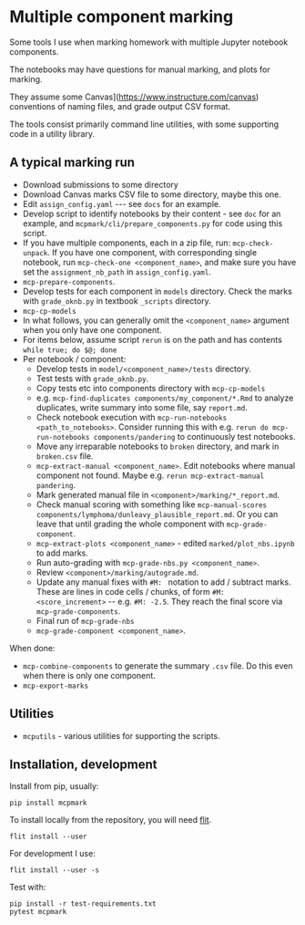 # Multiple component marking

Some tools I use when marking homework with multiple Jupyter notebook
components.

The notebooks may have questions for manual marking, and plots for marking.

They assume some Canvas](https://www.instructure.com/canvas) conventions of naming files, and grade output CSV format.

The tools consist primarily command line utilities, with some supporting code
in a utility library.

## A typical marking run

* Download submissions to some directory
* Download Canvas marks CSV  file to some directory, maybe this one.
* Edit `assign_config.yaml` --- see `docs` for an example.
* Develop script to identify notebooks by their content - see `doc` for an
  example, and `mcpmark/cli/prepare_components.py` for code using this script.
* If you have multiple components, each in a zip file, run:
  `mcp-check-unpack`.  If you have one component, with corresponding single
  notebook, run `mcp-check-one <component_name>`, and make sure you have set
  the `assignment_nb_path` in `assign_config.yaml`.
* `mcp-prepare-components`.
* Develop tests for each component in `models` directory.  Check the marks
  with `grade_oknb.py` in textbook `_scripts` directory.
* `mcp-cp-models`
* In what follows, you can generally omit the `<component_name>` argument when
  you only have one component.
* For items below, assume script `rerun` is on the path and has contents
  `while true; do $@; done`
* Per notebook / component:
    * Develop tests in `model/<component_name>/tests` directory.
    * Test tests with `grade_oknb.py`.
    * Copy tests etc into components directory with `mcp-cp-models`
    * e.g. `mcp-find-duplicates components/my_component/*.Rmd` to analyze
      duplicates, write summary into some file, say `report.md`.
    * Check notebook execution with `mcp-run-notebooks <path_to_notebooks>`.
      Consider running this with e.g. `rerun do mcp-run-notebooks
      components/pandering` to continuously test notebooks.
    * Move any irreparable notebooks to `broken` directory, and mark in
      `broken.csv` file.
    * `mcp-extract-manual <component_name>`. Edit notebooks where manual
      component not found.  Maybe e.g. `rerun mcp-extract-manual pandering`.
    * Mark generated manual file in `<component>/marking/*_report.md`.
    * Check manual scoring with something like `mcp-manual-scores
      components/lymphoma/dunleavy_plausible_report.md`.  Or you can leave
      that until grading the whole component with `mcp-grade-component`.
    * `mcp-extract-plots <component_name>` - edited `marked/plot_nbs.ipynb` to
      add marks.
    * Run auto-grading with `mcp-grade-nbs.py <component_name>`.
    * Review `<component>/marking/autograde.md`.
    * Update any manual fixes with `#M: ` notation to add / subtract marks.
      These are lines in code cells / chunks, of form `#M: <score_increment>`
      -- e.g. `#M: -2.5`.  They reach the final score via
      `mcp-grade-components`.
    * Final run of `mcp-grade-nbs`
    * `mcp-grade-component <component_name>`.

When done:

* `mcp-combine-components` to generate the summary `.csv` file.  Do this even
  when there is only one component.
* `mcp-export-marks`

## Utilities

* `mcputils` - various utilities for supporting the scripts.

## Installation, development

Install from pip, usually:

```
pip install mcpmark
```

To install locally from the repository, you will need
[flit](https://pypi.org/project/flit).

```
flit install --user
```

For development I use:

```
flit install --user -s
```

Test with:

```
pip install -r test-requirements.txt
pytest mcpmark
```
